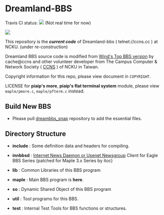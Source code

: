 # Dreamland-BBS

Travis CI status: [![](https://travis-ci.org/holishing/dreambbs.svg?branch=v1.0-rimuru)](https://travis-ci.org/holishing/dreambbs) (Not real time for now)

[![](https://i.imgur.com/c7XQP7k.png)](https://github.com/ccns/dreambbs)

This repository is the ***current code*** of Dreamland-bbs ( telnet://ccns.cc ) at NCKU. (under re-construction)

Dreamland BBS source code is modified from [Wind's Top BBS version](http://windtop.yzu.edu.tw/)
by cache@ccns and other volunteer developer from
The Campus Computer & Network Society ( [CCNS](https://ccns.github.io) ) of NCKU in Taiwan.

Copyright information for this repo, please view document in `COPYRIGHT`.

LICENSE for **piaip's more**, **piaip's flat terminal system** module, please view `maple/pmore.c`, `maple/pfterm.c` instead.

## Build New BBS

* Please pull [dreambbs_snap](https://github.com/ccns/dreambbs_snap) repository to add the essential files.

## Directory Structure

+ **include**  : Some definition data and headers for compiling.

+ **innbbsd**  : [Internet News Daemon or Usenet Newsgroup](https://en.wikipedia.org/wiki/Usenet) Client for Eagle BBS Series (patched for Maple 3.x Series by itoc)

+ **lib**      : Common Libraries of this BBS program

+ **maple**    : Main BBS program is **here**.

+ **so**       : Dynamic Shared Object of this BBS program

+ **util**     : Tool programs for this BBS.

+ **test**     : Internal Test Tools for BBS functions or structures.

